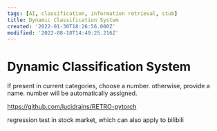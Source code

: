 ```yaml
---
tags: [AI, classification, information retrieval, stub]
title: Dynamic Classification System
created: '2022-01-30T18:26:56.000Z'
modified: '2022-08-18T14:49:25.216Z'
---
```


# Dynamic Classification System

If present in current categories, choose a number.
otherwise, provide a name. number will be automatically assigned.

https://github.com/lucidrains/RETRO-pytorch

regression test in stock market, which can also apply to bilibili
